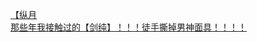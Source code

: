 [【纵月](http://tieba.baidu.com/p/3674479599?see_lz=1&pn=)   
[那些年我接触过的【剑纯】！！！徒手撕掉男神面具！！！！](http://tieba.baidu.com/p/3675423635?see_lz=1&pn=)   
